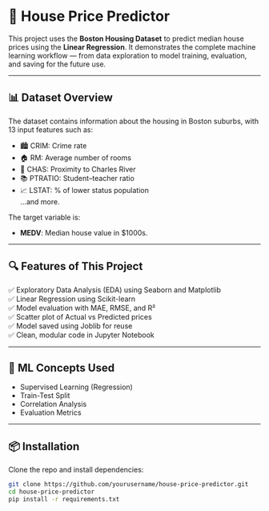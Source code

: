 # 🏡 House Price Predictor

This project uses the **Boston Housing Dataset** to predict median house prices using the **Linear Regression**. It demonstrates the complete machine learning workflow — from data exploration to model training, evaluation, and saving for the future use.

---

## 📊 Dataset Overview

The dataset contains information about the housing in Boston suburbs, with 13 input features such as:
- 🏙️ CRIM: Crime rate
- 🏠 RM: Average number of rooms
- 🌊 CHAS: Proximity to Charles River
- 📚 PTRATIO: Student–teacher ratio
- 📈 LSTAT: % of lower status population  
...and more.

The target variable is:
- **MEDV**: Median house value in $1000s.

---

## 🔍 Features of This Project

✅ Exploratory Data Analysis (EDA) using Seaborn and Matplotlib  
✅ Linear Regression using Scikit-learn  
✅ Model evaluation with MAE, RMSE, and R²  
✅ Scatter plot of Actual vs Predicted prices  
✅ Model saved using Joblib for reuse  
✅ Clean, modular code in Jupyter Notebook

---

## 🧠 ML Concepts Used

- Supervised Learning (Regression)
- Train-Test Split
- Correlation Analysis
- Evaluation Metrics

---

## 📦 Installation

Clone the repo and install dependencies:
```bash
git clone https://github.com/yourusername/house-price-predictor.git
cd house-price-predictor
pip install -r requirements.txt
